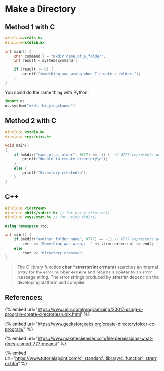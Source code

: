 # Make a Directory

## Method 1 with C

```c
#include<stdio.h>
#include<stdlib.h>

int main() {
    char command[] = "mkdir name_of_a_folder";
    int result = system(command);

    if (result != 0) {
        printf("Something was wrong when I create a folder.");
    }
}
```

You  could do the same thing with Python:

```python
import os
os.system("mkdir hi_yingshaoxo")
```

## Method 2 with C

```c
#include <stdio.h> 
#include <sys/stat.h>

void main() 
{ 
	if (mkdir("name_of_a_folder", 0777) == -1) {  // 0777 represents permission of "Everyone can read write and execute"
		printf("Unable to create directory\n"); 
    }
	else { 
		printf("Directory created\n"); 
	} 
} 
```

## C++

```cpp
#include <iostream>
#include <bits/stdc++.h> // for using strerror()
#include <sys/stat.h> // for using mkdir()

using namespace std;

int main() {
    if (mkdir("another_folder_name", 0777) == -1) // 0777 represents permission of "Everyone can read write and execute"
        cerr << "Something was wrong:  " << strerror(errno) << endl;
    else
        cout << "Directory created";
}
```

> The C library function **char \*strerror\(int errnum\)** searches an internal array for the error number **errnum** and returns a pointer to an error message string. The error strings produced by **strerror** depend on the developing platform and compiler.

## References:

{% embed url="https://www.unix.com/programming/23017-using-c-program-create-directories-unix.html" %}

{% embed url="https://www.geeksforgeeks.org/create-directoryfolder-cc-program/" %}

{% embed url="https://www.maketecheasier.com/file-permissions-what-does-chmod-777-means/" %}

{% embed url="https://www.tutorialspoint.com/c\_standard\_library/c\_function\_strerror.htm" %}

